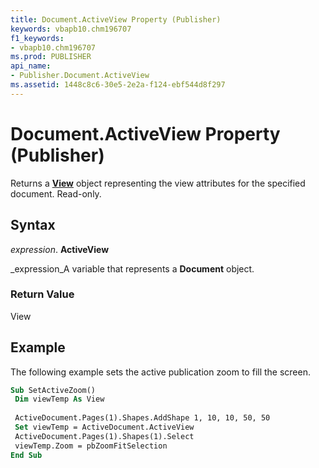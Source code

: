 ```yaml
---
title: Document.ActiveView Property (Publisher)
keywords: vbapb10.chm196707
f1_keywords:
- vbapb10.chm196707
ms.prod: PUBLISHER
api_name:
- Publisher.Document.ActiveView
ms.assetid: 1448c8c6-30e5-2e2a-f124-ebf544d8f297
---
```



# Document.ActiveView Property (Publisher)

Returns a  **[View](view-object-publisher.md)** object representing the view attributes for the specified document. Read-only.


## Syntax

 _expression_. **ActiveView**

 _expression_A variable that represents a  **Document** object.


### Return Value

View


## Example

The following example sets the active publication zoom to fill the screen.


```vb
Sub SetActiveZoom() 
 Dim viewTemp As View 
 
 ActiveDocument.Pages(1).Shapes.AddShape 1, 10, 10, 50, 50 
 Set viewTemp = ActiveDocument.ActiveView 
 ActiveDocument.Pages(1).Shapes(1).Select 
 viewTemp.Zoom = pbZoomFitSelection 
End Sub
```


